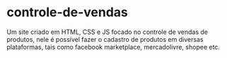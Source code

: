 # controle-de-vendas
Um site criado em HTML, CSS e JS focado no controle de vendas de produtos, nele é possível fazer o cadastro de produtos em diversas plataformas, tais como facebook marketplace, mercadolivre, shopee etc.
